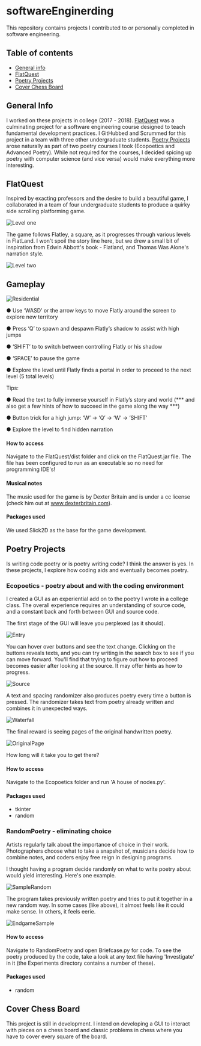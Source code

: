 # softwareEnginerding

This repository contains projects I contributed to or personally completed in software engineering.

## Table of contents
* [General info](#general-info)
* [FlatQuest](#FlatQuest)
* [Poetry Projects](#PoetryProjects)
* [Cover Chess Board](#CoverChessBoard)

## General Info

I worked on these projects in college (2017 - 2018). [FlatQuest](#FlatQuest)
was a culminating project for a software engineering course designed
to teach fundamental development practices. I GitHubbed and Scrummed for this project in a team with three other undergraduate
students. [Poetry Projects](#Poetry-projects) arose naturally as part of two poetry courses
I took (Ecopoetics and Advanced Poetry). While not required for the courses, I decided
spicing up poetry with computer science (and vice versa) would make everything more interesting.

## FlatQuest

Inspired by exacting professors and the desire to build a beautiful game, I collaborated in a
team of four undergraduate students to produce a quirky side scrolling platforming game.

![Level one](Images/LevelOne.png)

The game follows Flatley, a square, as it progresses through various levels in FlatLand.
I won't spoil the story line here, but we drew a small bit of inspiration from Edwin Abbott's
book - Flatland, and Thomas Was Alone's narration style.

![Level two](Images/LevelTwo.png)

## Gameplay

![Residential](Images/Residential.png)

● Use ‘WASD’ or the arrow keys to move Flatly around the screen to explore new territory

● Press ‘Q’ to spawn and despawn Flatly’s shadow to assist with high jumps

● ‘SHIFT’ to to switch between controlling Flatly or his shadow

● ‘SPACE’ to pause the game

● Explore the level until Flatly finds a portal in order to proceed to the next level (5 total
levels)

Tips:

● Read the text to fully immerse yourself in Flatly’s story and world (*** and also get a few
hints of how to succeed in the game along the way ***)

● Button trick for a high jump: ‘W’ -> ‘Q’ -> ‘W’ -> ‘SHIFT’

● Explore the level to find hidden narration

#### How to access

Navigate to the FlatQuest/dist folder and click on the FlatQuest.jar file. The file has been configured to run
as an executable so no need for programming IDE's!

#### Musical notes

The music used for the game is by Dexter Britain and is under a cc license (check him out at www.dexterbritain.com).

#### Packages used

We used Slick2D as the base for the game development.

## Poetry Projects

Is writing code poetry or is poetry writing code? I think the answer is yes. In these projects, I explore how coding aids and eventually becomes poetry.

### Ecopoetics - poetry about and with the coding environment

I created a GUI as an experiential add on to the poetry I wrote in a college class.
The overall experience requires an understanding of source code, and a constant back and forth between GUI and source code.

The first stage of the GUI will leave you perplexed (as it should).

![Entry](Images/EntryPoetry.png)

You can hover over buttons and see the text change. Clicking on the buttons reveals texts, and you can
try writing in the search box to see if you can move forward. You'll find that trying to figure out how to
proceed becomes easier after looking at the source. It may offer hints as how to progress.

![Source](Images/Source.png)

A text and spacing randomizer also produces poetry every time a button is pressed.
The randomizer takes text from poetry already written and combines it in unexpected ways.

![Waterfall](Images/WaterfallText.png)

The final reward is seeing pages of the original handwritten poetry.

![OriginalPage](Images/OriginalPage.png)

How long will it take you to get there?

#### How to access

Navigate to the Ecopoetics folder and run 'A house of nodes.py'.

#### Packages used

* tkinter
* random

### RandomPoetry - eliminating choice

Artists regularly talk about the importance of choice in their work. Photographers choose what
to take a snapshot of, musicians decide how to combine notes, and coders enjoy free reign in
designing programs.

I thought having a program decide randomly on what to write poetry about would yield interesting.
Here's one example.

![SampleRandom](Images/SampleRandom.png)

The program takes previously written poetry and tries to put it together in a new
random way. In some cases (like above), it almost feels like it could make sense.
In others, it feels eerie.

![EndgameSample](Images/EndgameSample.png)

#### How to access

Navigate to RandomPoetry and open Briefcase.py for code. To see the poetry produced
by the code, take a look at any text file having 'Investigate' in it (the Experiments
directory contains a number of these).

#### Packages used

* random

## Cover Chess Board

This project is still in development. I intend on developing a GUI to interact with
pieces on a chess board and classic problems in chess where you have to cover every
square of the board.
